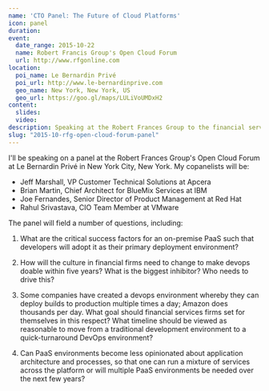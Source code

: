 ```yaml
---
name: 'CTO Panel: The Future of Cloud Platforms'
icon: panel
duration:
event:
  date_range: 2015-10-22
  name: Robert Francis Group's Open Cloud Forum
  url: http://www.rfgonline.com
location:
  poi_name: Le Bernardin Privé
  poi_url: http://www.le-bernardinprive.com
  geo_name: New York, New York, US
  geo_url: https://goo.gl/maps/LULiVoUMDxH2
content:
  slides:
  video:
description: Speaking at the Robert Frances Group to the financial services user community.
slug: "2015-10-rfg-open-cloud-forum-panel"
---
```


I'll be speaking on a panel at the Robert Frances Group's Open Cloud Forum at Le Bernardin Privé in New York City, New York. My copanelists will be:

  * Jeff Marshall, VP Customer Technical Solutions at Apcera
  * Brian Martin, Chief Architect for BlueMix Services at IBM
  * Joe Fernandes, Senior Director of Product Management at Red Hat
  * Rahul Srivastava, CIO Team Member at VMware

The panel will field a number of questions, including:

1. What are the critical success factors for an on-premise PaaS such that developers will adopt it as their primary deployment environment?

2. How will the culture in financial firms need to change to make devops doable within five years? What is the biggest inhibitor? Who needs to drive this?

3. Some companies have created a devops environment whereby they can deploy builds to production multiple times a day; Amazon does thousands per day. What goal should financial services firms set for themselves in this respect? What timeline should be viewed as reasonable to move from a traditional development environment to a quick-turnaround DevOps environment?

4. Can PaaS environments become less opinionated about application architecture and processes, so that one can run a mixture of services across the platform or will multiple PaaS environments be needed over the next few years?
